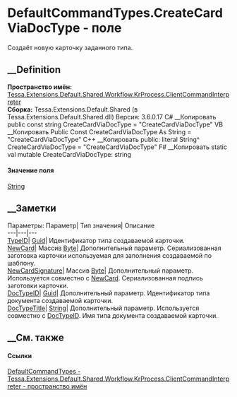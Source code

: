 # DefaultCommandTypes.CreateCardViaDocType - поле
Cоздаёт новую карточку заданного типа.
## __Definition
 **Пространство имён:**
[Tessa.Extensions.Default.Shared.Workflow.KrProcess.ClientCommandInterpreter](N_Tessa_Extensions_Default_Shared_Workflow_KrProcess_ClientCommandInterpreter.htm)  
 **Сборка:** Tessa.Extensions.Default.Shared (в
Tessa.Extensions.Default.Shared.dll) Версия: 3.6.0.17
C# __Копировать
     public const string CreateCardViaDocType = "CreateCardViaDocType"
VB __Копировать
     Public Const CreateCardViaDocType As String = "CreateCardViaDocType"
C++ __Копировать
     public:
    literal String^ CreateCardViaDocType = "CreateCardViaDocType"
F# __Копировать
     static val mutable CreateCardViaDocType: string
#### Значение поля
[String](https://learn.microsoft.com/dotnet/api/system.string)
##  __Заметки
Параметры:
Параметр| Тип значения| Описание  
---|---|---  
[TypeID](F_Tessa_Extensions_Default_Shared_Workflow_KrProcess_KrConstants_Keys_TypeID.htm)|
[Guid](https://learn.microsoft.com/dotnet/api/system.guid)| Идентификатор типа
создаваемой карточки.  
[NewCard](F_Tessa_Extensions_Default_Shared_Workflow_KrProcess_KrConstants_Keys_NewCard.htm)|
Массив [Byte](https://learn.microsoft.com/dotnet/api/system.byte)|
Дополнительный параметр. Сериализованная заготовка карточки используемая для
заполнения создаваемой по шаблону.  
[NewCardSignature](F_Tessa_Extensions_Default_Shared_Workflow_KrProcess_KrConstants_Keys_NewCardSignature.htm)|
Массив [Byte](https://learn.microsoft.com/dotnet/api/system.byte)|
Дополнительный параметр. Используется совместно с
[NewCard](F_Tessa_Extensions_Default_Shared_Workflow_KrProcess_KrConstants_Keys_NewCard.htm).
Сериализованная подпись заготовки карточки.  
[DocTypeID](F_Tessa_Extensions_Default_Shared_Workflow_KrProcess_KrConstants_Keys_DocTypeID.htm)|
[Guid](https://learn.microsoft.com/dotnet/api/system.guid)| Дополнительный
параметр. Идентификатор типа документа создаваемой карточки.  
[DocTypeTitle](F_Tessa_Extensions_Default_Shared_Workflow_KrProcess_KrConstants_Keys_DocTypeTitle.htm)|
[String](https://learn.microsoft.com/dotnet/api/system.string)| Дополнительный
параметр. Используется совместно с
[DocTypeID](F_Tessa_Extensions_Default_Shared_Workflow_KrProcess_KrConstants_Keys_DocTypeID.htm).
Имя типа документа создаваемой карточки.  
##  __См. также
#### Ссылки
[DefaultCommandTypes -
](T_Tessa_Extensions_Default_Shared_Workflow_KrProcess_ClientCommandInterpreter_DefaultCommandTypes.htm)
[Tessa.Extensions.Default.Shared.Workflow.KrProcess.ClientCommandInterpreter -
пространство
имён](N_Tessa_Extensions_Default_Shared_Workflow_KrProcess_ClientCommandInterpreter.htm)
